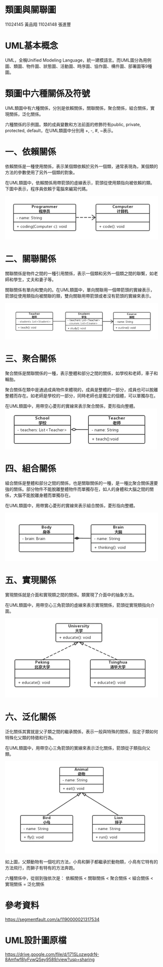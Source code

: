 # 類圖與關聯圖
11024145 黃品翔 
11024148 張進豐
# UML基本概念
UML，全稱Unified Modeling Language，統一建模語言。而UML圖分為用例圖、類圖、物件圖、狀態圖、活動圖、時序圖、協作圖、構件圖、部署圖等9種圖。

# 類圖中六種關係及符號
UML類圖中有六種關係，分別是依賴關係，關聯關係，聚合關係，組合關係，實現關係，泛化關係。

六種關係的示例圖。類的成員變數和方法前面的修飾符有public, private, protected, default，在UML類圖中分別用 +, -, #, ~表示。

# 一、依賴關係
依賴關係是一種使用關係，表示某個類依賴於另外一個類，通常表現為，某個類的方法的參數使用了另外一個類的對象。

在UML類圖中，依賴關係用帶箭頭的虛線表示，箭頭從使用類指向被依賴的類。下圖中表示，程序員依賴于電腦來編寫代碼。

![img](https://github.com/11024145/Midreport-11024145-11024148/blob/main/1.jpg)


# 二、關聯關係

關聯關係是物件之間的一種引用關係，表示一個類和另外一個類之間的聯繫，如老師和學生，丈夫和妻子等。

關聯關係有單向和雙向的。在UML類圖中，單向關聯用一個帶箭頭的實線表示，箭頭從使用類指向被關聯的類，雙向關聯用帶箭頭或者沒有箭頭的實線來表示。

![img](https://github.com/11024145/Midreport-11024145-11024148/blob/main/2.jpg)

# 三、聚合關係

聚合關係是關聯關係的一種，表示整體和部分之間的關係，如學校和老師，車子和輪胎。

聚合關係在類中是通過成員物件來體現的，成員是整體的一部分，成員也可以脫離整體而存在。如老師是學校的一部分，同時老師也是獨立的個體，可以單獨存在。

在UML類圖中，用帶空心菱形的實線來表示聚合關係，菱形指向整體。
![img](https://github.com/11024145/Midreport-11024145-11024148/blob/main/3.jpg)
# 四、組合關係

組合關係是整體和部分之間的關係，也是關聯關係的一種，是一種比聚合關係還要強的關係。部分物件不能脫離整體物件而單獨存在，如人的身體和大腦之間的關係，大腦不能脫離身體而單獨存在。

在UML類圖中，用帶實心菱形的實線來表示組合關係，菱形指向整體。

![img](https://github.com/11024145/Midreport-11024145-11024148/blob/main/4.jpg)
# 五、實現關係

實現關係就是介面和實現類之間的關係。類實現了介面中的抽象方法。

在UML類圖中，用帶空心三角箭頭的虛線來表示實現關係，箭頭從實現類指向介面。

![img](https://github.com/11024145/Midreport-11024145-11024148/blob/main/5.jpg)

# 六、泛化關係

泛化關係其實就是父子類之間的繼承關係，表示一般與特殊的關係，指定子類如何特殊化父類的特徵和行為。

在UML類圖中，用帶空心三角箭頭的實線來表示泛化關係，箭頭從子類指向父類。

![img](https://github.com/11024145/Midreport-11024145-11024148/blob/main/6.jpg)

如上圖，父類動物有一個吃的方法，小鳥和獅子都繼承於動物類，小鳥有它特有的方法飛行，而獅子有特有的方法奔跑。

六種關係中，從弱到強依次是：
依賴關係 < 關聯關係 < 聚合關係 < 組合關係 < 實現關係 = 泛化關係

# 參考資料

https://segmentfault.com/a/1190000021317534

# UML設計圖原檔

https://drive.google.com/file/d/171SLozwgdrN-8Amfwf8lyFvwQSey9589/view?usp=sharing
